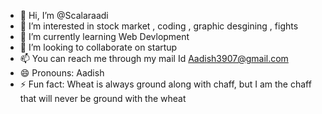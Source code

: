 - 👋 Hi, I’m @Scalaraadi
- 👀 I’m interested in stock market , coding , graphic desgining , fights 
- 🌱 I’m currently learning Web Devlopment
- 💞️ I’m looking to collaborate on startup
- 📫 You can reach me through my mail Id Aadish3907@gmail.com
- 😄 Pronouns: Aadish 
- ⚡ Fun fact: Wheat is always ground along with chaff, but I am the chaff that will never be ground with the wheat

<!---
Scalaraadi/Scalaraadi is a ✨ special ✨ repository because its `README.md` (this file) appears on your GitHub profile.
You can click the Preview link to take a look at your changes.
--->
